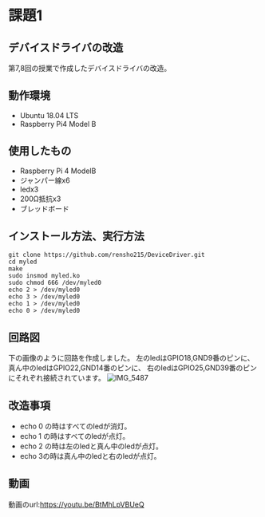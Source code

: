 # 課題1
## デバイスドライバの改造
第7,8回の授業で作成したデバイスドライバの改造。

## 動作環境
- Ubuntu 18.04 LTS
- Raspberry Pi4 Model B

## 使用したもの
- Raspberry Pi 4 ModelB
- ジャンパー線x6
- ledx3
- 200Ω抵抗x3
- ブレッドボード

## インストール方法、実行方法
~~~
git clone https://github.com/rensho215/DeviceDriver.git
cd myled
make
sudo insmod myled.ko
sudo chmod 666 /dev/myled0
echo 2 > /dev/myled0
echo 3 > /dev/myled0
echo 1 > /dev/myled0
echo 0 > /dev/myled0
~~~

## 回路図
下の画像のように回路を作成しました。
左のledはGPIO18,GND9番のピンに、
真ん中のledはGPIO22,GND14番のピンに、
右のledはGPIO25,GND39番のピンにそれぞれ接続されています。
![IMG_5487](https://user-images.githubusercontent.com/72724172/103721117-4018d480-5010-11eb-86de-aabe04daed3f.JPG)

## 改造事項
- echo 0 の時はすべてのledが消灯。
- echo 1 の時はすべてのledが点灯。
- echo 2 の時は左のledと真ん中のledが点灯。
- echo 3の時は真ん中のledと右のledが点灯。

## 動画
動画のurl:https://youtu.be/BtMhLpVBUeQ

